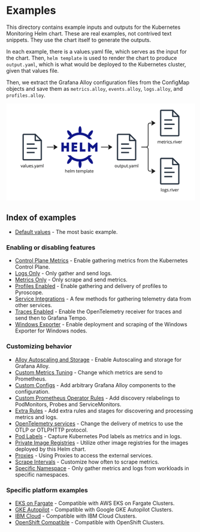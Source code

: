 # Examples

This directory contains example inputs and outputs for the Kubernetes Monitoring Helm chart.
These are real examples, not contrived text snippets. They use the chart itself to generate the outputs.

In each example, there is a values.yaml file, which serves as the input for the chart.
Then, `helm template` is used to render the chart to produce `output.yaml`, which is what would be deployed to the
Kubernetes cluster, given that values file.

Then, we extract the Grafana Alloy configuration files from the ConfigMap objects and save them as `metrics.alloy`,
`events.alloy`, `logs.alloy`, and `profiles.alloy`.

![Process for generating example files](process.png)

## Index of examples

-   [Default values](./default-values) - The most basic example.

### Enabling or disabling features

-   [Control Plane Metrics](./control-plane-metrics) - Enable gathering metrics from the Kubernetes Control Plane.
-   [Logs Only](./logs-only) - Only gather and send logs.
-   [Metrics Only](./metrics-only) - Only scrape and send metrics.
-   [Profiles Enabled](./profiles-enabled) - Enable gathering and delivery of profiles to Pyroscope.
-   [Service Integrations](./service-integrations) - A few methods for gathering telemetry data from other services.
-   [Traces Enabled](./traces-enabled) - Enable the OpenTelemetry receiver for traces and send then to Grafana Tempo.
-   [Windows Exporter](./windows-exporter) - Enable deployment and scraping of the Windows Exporter for Windows nodes.

### Customizing behavior

-   [Alloy Autoscaling and Storage](./alloy-autoscaling-and-storage) - Enable Autoscaling and storage for Grafana Alloy.
-   [Custom Metrics Tuning](./custom-metrics-tuning) - Change which metrics are send to Prometheus.
-   [Custom Configs](./custom-config) - Add arbitrary Grafana Alloy components to the configuration.
-   [Custom Prometheus Operator Rules](./custom-prometheus-operator-rules) - Add discovery relabelings to PodMonitors, Probes and ServiceMonitors.
-   [Extra Rules](./extra-rules) - Add extra rules and stages for discovering and processing metrics and logs.
-   [OpenTelemetry services](./otel-metrics-service) - Change the delivery of metrics to use the OTLP or OTLPHTTP protocol.
-   [Pod Labels](./pod-labels) - Capture Kubernetes Pod labels as metrics and in logs.
-   [Private Image Registries](./private-image-registry) - Utilize other image registries for the images deployed by this Helm chart.
-   [Proxies](./proxies) - Using Proxies to access the external services.
-   [Scrape Intervals](./scrape-intervals) - Customize how often to scrape metrics.
-   [Specific Namespace](./specific-namespace) - Only gather metrics and logs from workloads in specific namespaces.

### Specific platform examples

-   [EKS on Fargate](./eks-fargate) - Compatible with AWS EKS on Fargate Clusters.
-   [GKE Autopilot](./gke-autopilot) - Compatible with Google GKE Autopilot Clusters.
-   [IBM Cloud](./ibm-cloud) - Compatible with IBM Cloud Clusters.
-   [OpenShift Compatible](./openshift-compatible) - Compatible with OpenShift Clusters.
